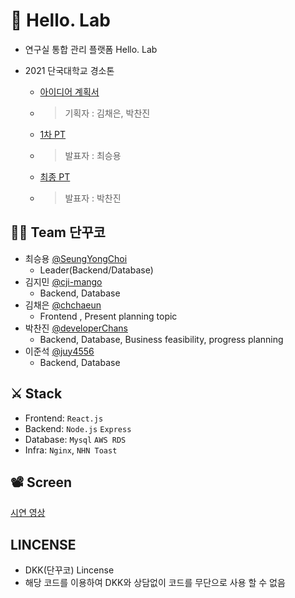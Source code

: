 # 👋 Hello. Lab
- 연구실 통합 관리 플랫폼 Hello. Lab
- 2021 단국대학교 경소톤

  - [아이디어 계획서](./.github/아이디어계획서_단꾸코.pdf)
  - > 기획자 : 김채은, 박찬진
  - [1차 PT](./.github/단꾸코_경소톤_1차_PT.pdf)
  - > 발표자 : 최승용
  - [최종 PT](./.github/단꾸코_경소톤_최종_PT.pdf)
  - > 발표자 : 박찬진

## 🙋‍♂️ Team 단꾸코
- 최승용 [@SeungYongChoi](https://github.com/SeungYongChoi)
  - Leader(Backend/Database)
- 김지민 [@cji-mango](https://github.com/ji-mango)
  - Backend, Database
- 김채은 [@chchaeun](https://github.com/chchaeun)
  - Frontend , Present planning topic
- 박찬진 [@developerChans](https://github.com/developerChans)
  - Backend, Database, Business feasibility, progress planning
- 이준석 [@juy4556](https://github.com/juy4556)
  - Backend, Database

## ⚔ Stack
- Frontend: `React.js`
- Backend: `Node.js` `Express`
- Database: `Mysql` `AWS RDS`
- Infra: `Nginx`, `NHN Toast`

## 📽️ Screen
[시연 영상](https://api-storage.cloud.toast.com/v1/AUTH_c7a133d981484d1687bdce877f0e4537/DK-LAB-IMAGE/%E1%84%89%E1%85%B5%E1%84%8B%E1%85%A7%E1%86%AB%E1%84%8B%E1%85%A7%E1%86%BC%E1%84%89%E1%85%A1%E1%86%BC%20%E1%84%91%E1%85%A7%E1%86%AB%E1%84%8C%E1%85%B5%E1%86%B8%E1%84%87%E1%85%A9%E1%86%AB.mp4)

## LINCENSE
- DKK(단꾸코) Lincense
- 해당 코드를 이용하여 DKK와 상담없이 코드를 무단으로 사용 할 수 없음
